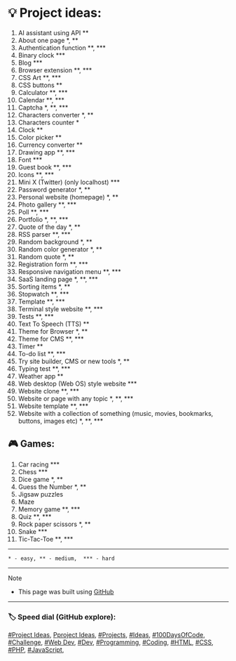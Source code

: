 <!-- Project ideas v.1.3.2 -->

# 💡 Project ideas:

1. AI assistant using API **
1. About one page *, **
1. Authentication function **, ***
1. Binary clock ***
1. Blog ***
1. Browser extension **, ***
1. CSS Art **, ***
1. CSS buttons **
1. Calculator **, ***
1. Calendar **, ***
1. Captcha *, **, ***
1. Characters converter *, **
1. Characters counter *
1. Clock **
1. Color picker **
1. Currency converter ** <!-- https://github.com/anishaswain/Simple-JS-Projects#-->
1. Drawing app **, ***
1. Font ***
1. Guest book **, ***
1. Icons **, ***
1. Mini X (Twitter) (only localhost) ***
1. Password generator *, **
1. Personal website (homepage) *, **
1. Photo gallery  **, ***
1. Poll **, ***
1. Portfolio *, **, ***
1. Quote of the day *, **
1. RSS parser **, ***
1. Random background *, **
1. Random color generator *, **
1. Random quote *, **
1. Registration form **, ***
1. Responsive navigation menu **, ***<!--https://github.com/anishaswain/Simple-JS-Projects#-->
1. SaaS landing page *, **, ***
1. Sorting items *, **
1. Stopwatch **, ***
1. Template **, ***
1. Terminal style website **, ***
1. Tests **, ***
1. Text To Speech (TTS) **
1. Theme for Browser *, **
1. Theme for CMS **, ***
1. Timer **
1. To-do list **, ***
1. Try site builder, CMS or new tools *, **
1. Typing test **, ***
1. Weather app **
1. Web desktop (Web OS) style website ***
1. Website clone **, ***
1. Website or page with any topic *, **, ***
1. Website template **, ***
1. Website with a collection of something (music, movies, bookmarks, buttons, images etc) *, **, ***


## 🎮 Games:

1. Car racing ***
1. Chess ***
1. Dice game *, **
1. Guess the Number *, **
1. Jigsaw puzzles
1. Maze
1. Memory game **, ***
1. Quiz **, ***
1. Rock paper scissors *, **
1. Snake ***
1. Tic-Tac-Toe **, ***

---

  `* - easy, ** - medium,  *** - hard`
  
---
  
> [!NOTE]
> - This page was built using [GitHub](https://github.com/)  
  
---
  
### 🏷️ Speed dial (GitHub explore):  
[#Project Ideas](https://github.com/topics/project-ideas?s=updated),
[Pproject Ideas](https://github.com/search?q=project+ideas),
[#Projects](https://github.com/topics/projects?s=updated),
[#Ideas](https://github.com/topics/ideas?s=updated),
[#100DaysOfCode](https://github.com/topics/100daysofcode?s=updated),
[#Challenge](https://github.com/topics/challenge?s=updated),
[#Web Dev](https://github.com/topics/webdev?s=updated),
[#Dev](https://github.com/topics/dev?s=updated),
[#Programming](https://github.com/topics/programming?s=updated),
[#Coding](https://github.com/topics/coding?s=updated),
[#HTML](https://github.com/topics/HTML?s=updated),
[#CSS](https://github.com/topics/css?s=updated),
[#PHP](https://github.com/topics/php?s=updated),
[#JavaScript](https://github.com/topics/javascript?s=updated),




